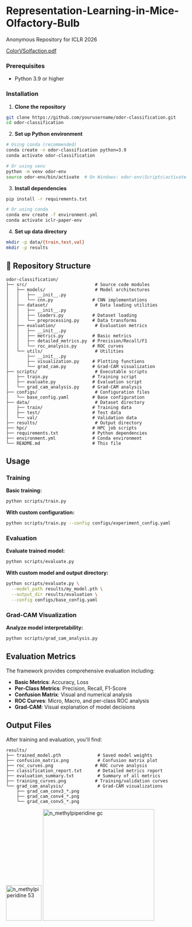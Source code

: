 # Representation-Learning-in-Mice-Olfactory-Bulb
Anonymous Repository for ICLR 2026 

[ColorVSolfaction.pdf](https://github.com/user-attachments/files/22523426/ColorVSolfaction.pdf)



### Prerequisites
- Python 3.9 or higher



### Installation

1. **Clone the repository**
```bash
git clone https://github.com/yourusername/odor-classification.git
cd odor-classification
```

2. **Set up Python environment**
```bash
# Using conda (recommended)
conda create -n odor-classification python=3.9
conda activate odor-classification

# Or using venv
python -m venv odor-env
source odor-env/bin/activate  # On Windows: odor-env\Scripts\activate
```

3. **Install dependencies**
```bash
pip install -r requirements.txt

# Or using conda
conda env create -f environment.yml
conda activate iclr-paper-env
```

4. **Set up data directory**
```bash
mkdir -p data/{train,test,val}
mkdir -p results
```

## 📁 Repository Structure

```
odor-classification/
├── src/                          # Source code modules
│   ├── models/                   # Model architectures
│   │   ├── __init__.py
│   │   └── cnn.py               # CNN implementations
│   ├── dataset/                  # Data loading utilities
│   │   ├── __init__.py
│   │   ├── loaders.py           # Dataset loading
│   │   └── preprocessing.py     # Data transforms
│   ├── evaluation/               # Evaluation metrics
│   │   ├── __init__.py
│   │   ├── metrics.py           # Basic metrics
│   │   ├── detailed_metrics.py  # Precision/Recall/F1
│   │   └── roc_analysis.py      # ROC curves
│   └── utils/                    # Utilities
│       ├── __init__.py
│       ├── visualization.py     # Plotting functions
│       └── grad_cam.py          # Grad-CAM visualization
├── scripts/                      # Executable scripts
│   ├── train.py                 # Training script
│   ├── evaluate.py              # Evaluation script
│   └── grad_cam_analysis.py     # Grad-CAM analysis
├── configs/                      # Configuration files
│   └── base_config.yaml         # Base configuration
├── data/                         # Dataset directory
│   ├── train/                   # Training data
│   ├── test/                    # Test data
│   └── val/                     # Validation data
├── results/                      # Output directory
├── hpc/                         # HPC job scripts
├── requirements.txt             # Python dependencies
├── environment.yml              # Conda environment
└── README.md                    # This file
```

## Usage

### Training

**Basic training:**
```bash
python scripts/train.py
```

**With custom configuration:**
```bash
python scripts/train.py --config configs/experiment_config.yaml
```

### Evaluation

**Evaluate trained model:**
```bash
python scripts/evaluate.py
```

**With custom model and output directory:**
```bash
python scripts/evaluate.py \
  --model_path results/my_model.pth \
  --output_dir results/evaluation \
  --config configs/base_config.yaml
```

### Grad-CAM Visualization

**Analyze model interpretability:**
```bash
python scripts/grad_cam_analysis.py
```

##  Evaluation Metrics

The framework provides comprehensive evaluation including:

- **Basic Metrics**: Accuracy, Loss
- **Per-Class Metrics**: Precision, Recall, F1-Score
- **Confusion Matrix**: Visual and numerical analysis
- **ROC Curves**: Micro, Macro, and per-class ROC analysis
- **Grad-CAM**: Visual explanation of model decisions

##  Output Files

After training and evaluation, you'll find:

```
results/
├── trained_model.pth              # Saved model weights
├── confusion_matrix.png           # Confusion matrix plot
├── roc_curves.png                # ROC curve analysis
├── classification_report.txt      # Detailed metrics report
├── evaluation_summary.txt         # Summary of all metrics
├── training_curves.png           # Training/validation curves
└── grad_cam_analysis/             # Grad-CAM visualizations
    ├── grad_cam_conv3_*.png
    ├── grad_cam_conv4_*.png
    └── grad_cam_conv5_*.png
```

<img width="97" height="97" alt="n_methylpiperidine 53" src="https://github.com/user-attachments/assets/37515f44-e288-4f7c-9cf8-69600c72f1cc" />


<img width="305" height="305" alt="n_methylpiperidine gc" src="https://github.com/user-attachments/assets/4c3b7b2e-5607-4b33-b58c-fc74ccb9695b" />


